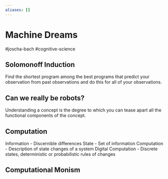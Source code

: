 ```yaml
---
aliases: []
---
```

# Machine Dreams
#joscha-bach #cognitive-science 

## Solomonoff Induction

Find the shortest program among the best programs that predict your observation from past observations and do this for all of your observations.

## Can we really be robots?

Understanding a concept is the degree to which you can tease apart all the functional components of the concept.

## Computation

Information - Discernible differences
State - Set of information
Computation - Description of state changes of a system
Digital Computation  - Discrete states, deterministic or probabilistic rules of changes

## Computational Monism

